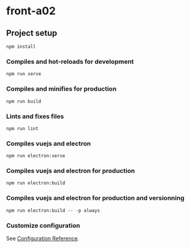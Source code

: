 # front-a02

## Project setup
```
npm install
```

### Compiles and hot-reloads for development
```
npm run serve
```

### Compiles and minifies for production
```
npm run build
```

### Lints and fixes files
```
npm run lint
```

### Compiles vuejs and electron
```
npm run electron:serve
```

### Compiles vuejs and electron for production
```
npm run electron:build
```

### Compiles vuejs and electron for production and versionning
```
npm run electron:build -- -p always
```
### Customize configuration
See [Configuration Reference](https://cli.vuejs.org/config/).

